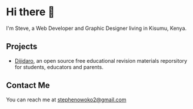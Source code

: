 # Hi there 👋
I'm Steve, a Web Developer and Graphic Designer living in Kisumu, Kenya.

## Projects
 - [Dijidaro](https://dijidaro-app-5b17b822a5f3.herokuapp.com/), an open source free educational revision materials reporsitory for students, educators and parents.

## Contact Me
You can reach me at [stephenowoko2@gmail.com](mailto=stephenowoko2@gmail.com)


<!--
**owokosteve/owokosteve** is a ✨ _special_ ✨ repository because its `README.md` (this file) appears on your GitHub profile.

Here are some ideas to get you started:

- 🔭 I’m currently working on ...
- 🌱 I’m currently learning ...
- 👯 I’m looking to collaborate on ...
- 🤔 I’m looking for help with ...
- 💬 Ask me about ...
- 📫 How to reach me: ...
- 😄 Pronouns: ...
- ⚡ Fun fact: ...
-->
